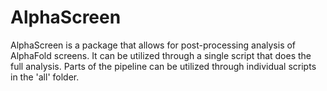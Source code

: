 # AlphaScreen

AlphaScreen is a package that allows for post-processing analysis of AlphaFold screens. It can be utilized through a single script that does the full analysis. Parts of the pipeline can be utilized through individual scripts in the 'all' folder.
